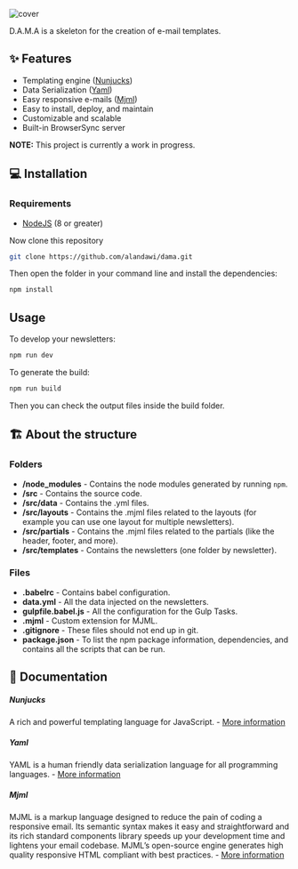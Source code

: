 ![cover](https://user-images.githubusercontent.com/1291730/135344546-c40b4419-0086-42b3-adb1-bde734f2b823.jpg)

D.A.M.A is a skeleton for the creation of e-mail templates.

## ✨ Features
* Templating engine ([Nunjucks](https://mozilla.github.io/nunjucks/))
* Data Serialization ([Yaml](https://nodeca.github.io/js-yaml/))
* Easy responsive e-mails ([Mjml](https://mjml.io/))
* Easy to install, deploy, and maintain
* Customizable and scalable
* Built-in BrowserSync server

**NOTE:** This project is currently a work in progress.

## 💻 Installation

### Requirements
- [NodeJS](https://nodejs.org/en/) (8 or greater)

Now clone this repository

```bash
git clone https://github.com/alandawi/dama.git
```

Then open the folder in your command line and install the dependencies:

```bash
npm install
```

## Usage
To develop your newsletters:

```bash
npm run dev
```

To generate the build:

```bash
npm run build
```

Then you can check the output files inside the build folder.


## 🏗️ About the structure

### Folders
* **/node_modules** - Contains the node modules generated by running `npm`.
* **/src** - Contains the source code.
* **/src/data** - Contains the .yml files.
* **/src/layouts** - Contains the .mjml files related to the layouts (for example you can use one layout for multiple newsletters).
* **/src/partials** - Contains the .mjml files related to the partials (like the header, footer, and more).
* **/src/templates** - Contains the newsletters (one folder by newsletter).

### Files
* **.babelrc** - Contains babel configuration.
* **data.yml** - All the data injected on the newsletters.
* **gulpfile.babel.js** - All the configuration for the Gulp Tasks.
* **.mjml** - Custom extension for MJML.
* **.gitignore** - These files should not end up in git.
* **package.json** - To list the npm package information, dependencies, and contains all the scripts that can be run.


## 📖 Documentation

##### Nunjucks
A rich and powerful templating language for JavaScript. - [More information](https://mozilla.github.io/nunjucks/)

##### Yaml
YAML is a human friendly data serialization language for all programming languages. - [More information](https://nodeca.github.io/js-yaml/)

##### Mjml
MJML is a markup language designed to reduce the pain of coding a responsive email. Its semantic syntax makes it easy and straightforward and its rich standard components library speeds up your development time and lightens your email codebase. MJML’s open-source engine generates high quality responsive HTML compliant with best practices. - [More information ](https://documentation.mjml.io/)

